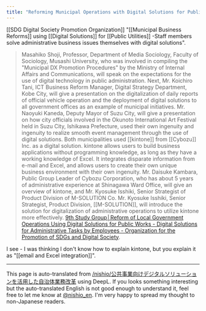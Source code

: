 ```yaml
---
title: "Reforming Municipal Operations with Digital Solutions for Public Utilities"
---
```


[[SDG Digital Society Promotion Organization]] "[[Municipal Business Reforms]] using [[Digital Solutions]] for [[Public Utilities]] -Staff members solve administrative business issues themselves with digital solutions".
> Masahiko Shoji, Professor, Department of Media Sociology, Faculty of Sociology, Musashi University, who was involved in compiling the "Municipal DX Promotion Procedures" by the Ministry of Internal Affairs and Communications, will speak on the expectations for the use of digital technology in public administration.
>  Next, Mr. Koichiro Tani, ICT Business Reform Manager, Digital Strategy Department, Kobe City, will give a presentation on the digitalization of daily reports of official vehicle operation and the deployment of digital solutions to all government offices as an example of municipal initiatives.
>  Mr. Naoyuki Kaneda, Deputy Mayor of Suzu City, will give a presentation on how city officials involved in the Okunoto International Art Festival held in Suzu City, Ishikawa Prefecture, used their own ingenuity and ingenuity to realize smooth event management through the use of digital solutions.
> Both municipalities used [[kintone]] from [[Cybozu]] Inc. as a digital solution. kintone allows users to build business applications without programming knowledge, as long as they have a working knowledge of Excel. It integrates disparate information from e-mail and Excel, and allows users to create their own unique business environment with their own ingenuity.
>  Mr. Daisuke Kambara, Public Group Leader of Cybozu Corporation, who has about 5 years of administrative experience at Shinagawa Ward Office, will give an overview of kintone, and Mr. Kyosuke Isshiki, Senior Strategist of Product Division of M-SOLUTION Co. Mr. Kyosuke Isshiki, Senior Strategist, Product Division, [[M-SOLUTION]], will introduce the solution for digitalization of administrative operations to utilize kintone more effectively.
[9th Study Group│Reform of Local Government Operations Using Digital Solutions for Public Works - Digital Solutions for Administrative Tasks by Employees - Organization for the Promotion of SDGs and Digital Society](https://ods.or.jp/event/1739/).

I see - I was thinking I don't know how to explain kintone, but you explain it as "[[email and Excel integration]]".

---
This page is auto-translated from [/nishio/公共事業向けデジタルソリューションを活用した自治体業務改革](https://scrapbox.io/nishio/公共事業向けデジタルソリューションを活用した自治体業務改革) using DeepL. If you looks something interesting but the auto-translated English is not good enough to understand it, feel free to let me know at [@nishio_en](https://twitter.com/nishio_en). I'm very happy to spread my thought to non-Japanese readers.